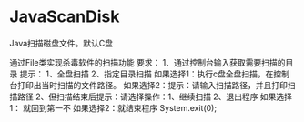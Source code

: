 # JavaScanDisk
Java扫描磁盘文件。默认C盘

通过File类实现杀毒软件的扫描功能
				要求：
						1、通过控制台输入获取需要扫描的目录
								提示： 1、全盘扫描    2、指定目录扫描
								如果选择1：执行c盘全盘扫描，在控制台打印出当时扫描的文件路径。
								如果选择2：提示：请输入扫描路径，并且打印扫描路径
						2、但扫描结束后提示：请选择操作：1、继续扫描  2、退出程序
								如果选择1： 就回到第一不
								如果选择2：就结束程序    System.exit(0);

